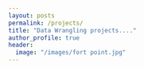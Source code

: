 ```yaml
---
layout: posts
permalink: /projects/
title: "Data Wrangling projects...."
author_profile: true
header:
  image: "/images/fort point.jpg"
---
```



